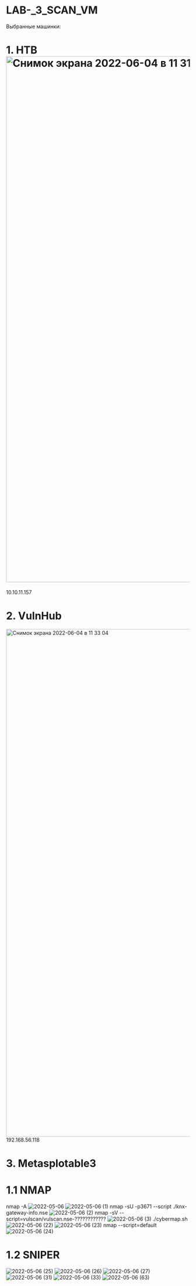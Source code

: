 # LAB-_3_SCAN_VM
Выбранные машинки:
# 1. HTB  <img width="1437" alt="Снимок экрана 2022-06-04 в 11 31 22" src="https://user-images.githubusercontent.com/63841835/171971389-21b1f282-f84c-476e-aebd-ce71f0fcce9e.png">
10.10.11.157
# 2. VulnHub
<img width="1387" alt="Снимок экрана 2022-06-04 в 11 33 04" src="https://user-images.githubusercontent.com/63841835/171971445-59e08439-7c21-4cdb-8dea-f866e3c0bbdb.png">
192.168.56.118

# 3. Metasplotable3

# 1.1 NMAP
nmap -A
![2022-05-06](https://user-images.githubusercontent.com/56391887/171971872-9e3b0af7-7501-4955-8d3e-561a02a63dc2.png)
![2022-05-06 (1)](https://user-images.githubusercontent.com/56391887/171971922-cda93c36-4c89-43db-9bd2-553bc44f8b69.png)
nmap -sU -p3671 --script ./knx-gateway-info.nse
![2022-05-06 (2)](https://user-images.githubusercontent.com/56391887/171972246-f9312429-f275-42b3-a827-6c181dbfa834.png)
nmap -sV --script=vulscan/vulscan.nse-????????????
![2022-05-06 (3)](https://user-images.githubusercontent.com/56391887/171974687-7a71e56b-3722-4320-bf6d-f933c589cb98.png)
./cybermap.sh
![2022-05-06 (22)](https://user-images.githubusercontent.com/56391887/171974848-cc875b1c-eca0-41c1-8e3f-72322fed5277.png)
![2022-05-06 (23)](https://user-images.githubusercontent.com/56391887/171974863-9a2a3b38-ad47-4e21-8a28-81ae3df007a0.png)
nmap --script=default
![2022-05-06 (24)](https://user-images.githubusercontent.com/56391887/171975045-828fb288-1d96-4a4d-a256-0dd427bd6d5f.png)
# 1.2 SNIPER
![2022-05-06 (25)](https://user-images.githubusercontent.com/56391887/171975335-f7d5dd43-a385-4c3e-85c2-ce399b25489b.png)
![2022-05-06 (26)](https://user-images.githubusercontent.com/56391887/171975353-3be1d9a5-1215-4e9f-b3a7-c89565f0b826.png)
![2022-05-06 (27)](https://user-images.githubusercontent.com/56391887/171975418-3c86f6bb-4fee-4376-86ec-4ff2763b0d89.png)
![2022-05-06 (31)](https://user-images.githubusercontent.com/56391887/171975428-4fe69452-00de-4a96-8aa7-3416dfcfe673.png)
![2022-05-06 (33)](https://user-images.githubusercontent.com/56391887/171975435-3494cb52-7d8f-4461-b156-b495b8225ac5.png)
![2022-05-06 (63)](https://user-images.githubusercontent.com/56391887/171975519-fce8024b-6e2d-4ffe-bca1-b767f968a9bc.png)
